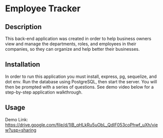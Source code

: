 # Employee Tracker

## Description

This back-end application was created in order to help business owners view and manage the departments, roles, and employees in their companies, so they can organize and help better their businesses.

## Installation

In order to run this application you must install, express, pg, sequelize, and dot env. Run the database using PostgreSQL, then start the server. You will then be prompted with a series of questions. See demo video below for a step-by-step application walkthrough.

## Usage

Demo Link: https://drive.google.com/file/d/1IB_qHLkRu5uObL_QdIF053coPhwf_uXh/view?usp=sharing

